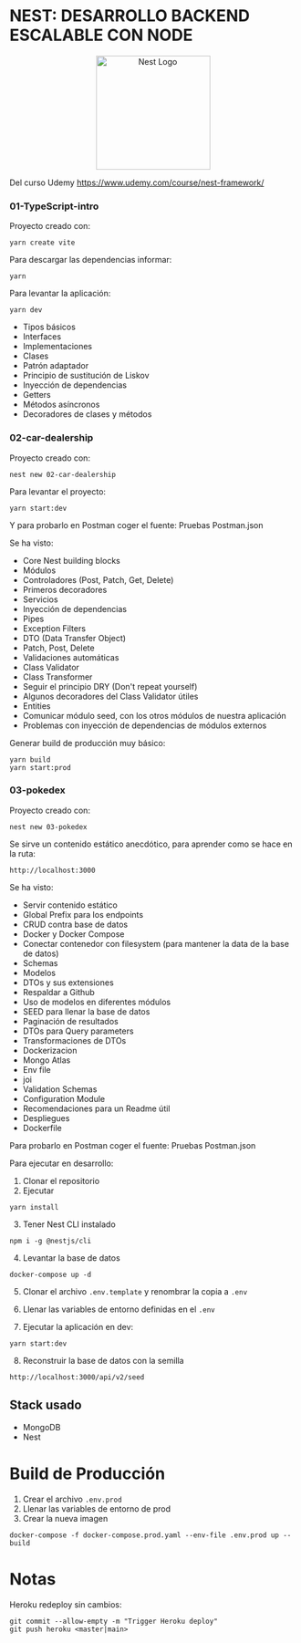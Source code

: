 # NEST: DESARROLLO BACKEND ESCALABLE CON NODE

<p align="center">
  <a href="http://nestjs.com/" target="blank"><img src="https://nestjs.com/img/logo-small.svg" width="200" alt="Nest Logo" /></a>
</p>

Del curso Udemy https://www.udemy.com/course/nest-framework/

### 01-TypeScript-intro

Proyecto creado con:

```
yarn create vite
```

Para descargar las dependencias informar:

```
yarn
```

Para levantar la aplicación:

```
yarn dev
```

- Tipos básicos
- Interfaces
- Implementaciones
- Clases
- Patrón adaptador
- Principio de sustitución de Liskov
- Inyección de dependencias
- Getters
- Métodos asíncronos
- Decoradores de clases y métodos

### 02-car-dealership

Proyecto creado con:

```
nest new 02-car-dealership
```

Para levantar el proyecto:

```
yarn start:dev
```

Y para probarlo en Postman coger el fuente: Pruebas Postman.json

Se ha visto:

- Core Nest building blocks
- Módulos
- Controladores (Post, Patch, Get, Delete)
- Primeros decoradores
- Servicios
- Inyección de dependencias
- Pipes
- Exception Filters
- DTO (Data Transfer Object)
- Patch, Post, Delete
- Validaciones automáticas
- Class Validator
- Class Transformer
- Seguir el principio DRY (Don't repeat yourself)
- Algunos decoradores del Class Validator útiles
- Entities
- Comunicar módulo seed, con los otros módulos de nuestra aplicación
- Problemas con inyección de dependencias de módulos externos

Generar build de producción muy básico:

```
yarn build
yarn start:prod
```

### 03-pokedex

Proyecto creado con:

```
nest new 03-pokedex
```

Se sirve un contenido estático anecdótico, para aprender como se hace en la ruta:

```
http://localhost:3000
```

Se ha visto:

- Servir contenido estático
- Global Prefix para los endpoints
- CRUD contra base de datos
- Docker y Docker Compose
- Conectar contenedor con filesystem (para mantener la data de la base de datos)
- Schemas
- Modelos
- DTOs y sus extensiones
- Respaldar a Github
- Uso de modelos en diferentes módulos
- SEED para llenar la base de datos
- Paginación de resultados
- DTOs para Query parameters
- Transformaciones de DTOs
- Dockerizacion
- Mongo Atlas
- Env file
- joi
- Validation Schemas
- Configuration Module
- Recomendaciones para un Readme útil
- Despliegues
- Dockerfile

Para probarlo en Postman coger el fuente: Pruebas Postman.json

Para ejecutar en desarrollo:

1. Clonar el repositorio
2. Ejecutar

```
yarn install
```

3. Tener Nest CLI instalado

```
npm i -g @nestjs/cli
```

4. Levantar la base de datos

```
docker-compose up -d
```

5. Clonar el archivo `.env.template` y renombrar la copia a `.env`

6. Llenar las variables de entorno definidas en el `.env`

7. Ejecutar la aplicación en dev:

```
yarn start:dev
```

8. Reconstruir la base de datos con la semilla

```
http://localhost:3000/api/v2/seed
```

## Stack usado

- MongoDB
- Nest

# Build de Producción

1. Crear el archivo `.env.prod`
2. Llenar las variables de entorno de prod
3. Crear la nueva imagen

```
docker-compose -f docker-compose.prod.yaml --env-file .env.prod up --build
```

# Notas

Heroku redeploy sin cambios:

```
git commit --allow-empty -m "Trigger Heroku deploy"
git push heroku <master|main>
```
